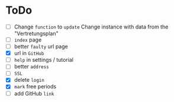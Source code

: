 # ToDo
- [ ] Change `function` to `update` Change instance with data from the "Vertretungsplan"
- [ ] `index` page
- [ ] better `faulty` url page
- [x] url in `GitHub`
- [ ] `help` in settings / tutorial
- [ ] better `address`
- [ ] `SSL`
- [x] delete `login`
- [x] `mark` free periods
- [ ] add GitHub `link`

